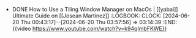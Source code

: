 - DONE How to Use a Tiling Window Manager on MacOs | [[yabai]] Ultimate Guide on [[Josean Martinez]]
  :LOGBOOK:
  CLOCK: [2024-06-20 Thu 00:43:17]--[2024-06-20 Thu 03:57:56] =>  03:14:39
  :END:
  {{video https://www.youtube.com/watch?v=k94qImbFKWE}}